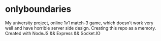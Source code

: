 # onlyboundaries
My university project, online 1v1 match-3 game, which doesn't work very well and have horrible server side design. Creating this repo as a memory. 
Created with NodeJS && Express && Socket.IO
